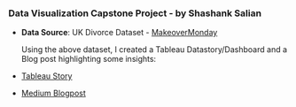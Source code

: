 ### Data Visualization Capstone Project - by Shashank Salian
- **Data Source**: UK Divorce Dataset - [MakeoverMonday](https://data.world/makeovermonday/2023w25)

  Using the above dataset, I created a Tableau Datastory/Dashboard and a Blog post highlighting some insights:
  
- [Tableau Story](https://public.tableau.com/app/profile/shashank.s4018/viz/UK_Divorce_Dashboard/Divorce_Story?publish=yes) 
- [Medium Blogpost](https://medium.com/@srs.shashanks/this-is-what-the-divorce-numbers-in-england-wales-tells-us-6d386f0f9d6d)
